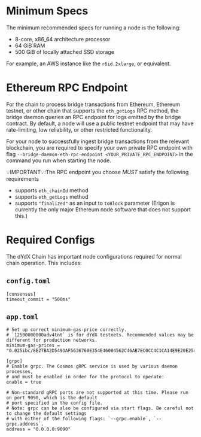 # Minimum Specs

The minimum recommended specs for running a node is the following:

- 8-core, x86_64 architecture processor
- 64 GiB RAM
- 500 GiB of locally attached SSD storage

For example, an AWS instance like the `r6id.2xlarge`, or equivalent.

# Ethereum RPC Endpoint

For the chain to process bridge transactions from Ethereum, Ethereum testnet, or other chain that supports the `eth_getLogs` RPC method, the bridge daemon queries an RPC endpoint for logs emitted by the bridge contract. By default, a node will use a public testnet endpoint that may have rate-limiting, low reliability, or other restricted functionality.

For your node to successfully ingest bridge transactions from the relevant blockchain, you are required to specify your own private RPC endpoint with flag `--bridge-daemon-eth-rpc-endpoint <YOUR_PRIVATE_RPC_ENDPOINT>` in the command you run when starting the node.

💡IMPORTANT💡:The RPC endpoint you choose *MUST* satisfy the following requirements
* supports `eth_chainId` method
* supports `eth_getLogs` method
* supports `"finalized"` as an input to `toBlock` parameter (Erigon is currently the only major Ethereum node software that does not support this.)

# Required Configs

The dYdX Chain has important node configurations required for normal chain operation. This includes:

## `config.toml`

```
[consensus]
timeout_commit = "500ms"
```

## `app.toml`

```
# Set up correct minimum-gas-price correctly. 
# `12500000000adv4tnt` is for dYdX testnets. Recommended values may be different for production networks.
minimum-gas-prices = "0.025ibc/8E27BA2D5493AF5636760E354E46004562C46AB7EC0CC4C1CA14E9E20E2545B5,12500000000adv4tnt"
```

```
[grpc]
# Enable grpc. The Cosmos gRPC service is used by various daemon processes, 
# and must be enabled in order for the protocol to operate:
enable = true
```

```
# Non-standard gRPC ports are not supported at this time. Please run on port 9090, which is the default
# port specified in the config file.
# Note: grpc can be also be configured via start flags. Be careful not to change the default settings 
# with either of the following flags: `--grpc.enable`, `--grpc.address`.
address = "0.0.0.0:9090"
```
